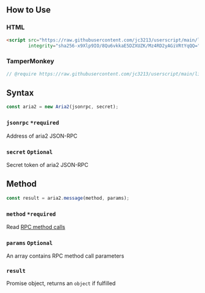 ## How to Use
### HTML
```HTML
<script src="https://raw.githubusercontent.com/jc3213/userscript/main/libs/aria2.js"
        integrity="sha256-x9Xlp9IO/8Qu6vkkaE5DZXUZK/Mz4RD2yAGiVRtYqQQ=" crossorigin="anonymous"></script>
```
### TamperMonkey
```javascript
// @require https://raw.githubusercontent.com/jc3213/userscript/main/libs/aria2.js#sha256-x9Xlp9IO/8Qu6vkkaE5DZXUZK/Mz4RD2yAGiVRtYqQQ=
```
## Syntax
```javascript
const aria2 = new Aria2(jsonrpc, secret);
```
### `jsonrpc` `*required`
Address of aria2 JSON-RPC
### `secret` `Optional`
Secret token of aria2 JSON-RPC
## Method
```javascript
const result = aria2.message(method, params);
```
### `method` `*required`
Read [RPC method calls](https://aria2.github.io/manual/en/html/aria2c.html#methods)
### `params` `Optional`
An array contains RPC method call parameters
### `result`
Promise object, returns an `object` if fulfilled
